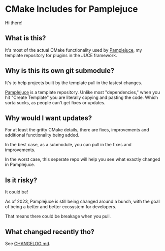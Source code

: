 # CMake Includes for Pamplejuce

Hi there!

## What is this?

It's most of the actual CMake functionality used by [Pamplejuce](https://github.com/sudara/pamplejuce), my template repository for plugins in the JUCE framework.

## Why is this its own git submodule?

It's to help projects built by the template pull in the lastest changes.

[Pamplejuce](https://github.com/sudara/pamplejuce) is a template repository. Unlike most "dependencies," when you hit "Create Template" you are literally copying and pasting the code. Which sorta sucks, as people can't get fixes or updates.

## Why would I want updates?

For at least the gritty CMake details, there are fixes, improvements and additional functionality being added. 

In the best case, as a submodule, you can pull in the fixes and improvements.

In the worst case, this seperate repo will help you see what exactly changed in Pamplejuce.

## Is it risky?

It could be! 

As of 2023, Pamplejuce is still being changed around a bunch, with the goal of being a better and better ecosystem for developers.

That means there could be breakage when you pull. 

## What changed recently tho?

See [CHANGELOG.md](CHANGELOG.md).
